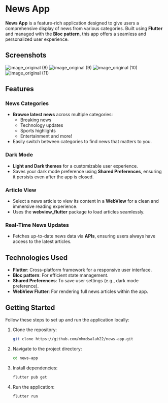 # News App

**News App** is a feature-rich application designed to give users a comprehensive display of news from various categories. Built using **Flutter** and managed with the **Bloc pattern**, this app offers a seamless and personalized user experience.

## Screenshots
![image_original (8)](https://github.com/user-attachments/assets/b64f0845-fe42-4368-b6d1-4be34e672c8c)
![image_original (9)](https://github.com/user-attachments/assets/be814b42-ceb4-4865-b321-9116664724a7)
![image_original (10)](https://github.com/user-attachments/assets/35223463-999b-44c8-a5f0-b57f7c82d2b7)
![image_original (11)](https://github.com/user-attachments/assets/ef0f7b5e-b651-4d28-91e4-d9ff4a87f484)

## Features

### News Categories
- **Browse latest news** across multiple categories:
  - Breaking news
  - Technology updates
  - Sports highlights
  - Entertainment and more!
- Easily switch between categories to find news that matters to you.

### Dark Mode
- **Light and Dark themes** for a customizable user experience.
- Saves your dark mode preference using **Shared Preferences**, ensuring it persists even after the app is closed.

### Article View
- Select a news article to view its content in a **WebView** for a clean and immersive reading experience.
- Uses the **webview_flutter** package to load articles seamlessly.

### Real-Time News Updates
- Fetches up-to-date news data via **APIs**, ensuring users always have access to the latest articles.

## Technologies Used
- **Flutter**: Cross-platform framework for a responsive user interface.
- **Bloc pattern**: For efficient state management.
- **Shared Preferences**: To save user settings (e.g., dark mode preference).
- **WebView Flutter**: For rendering full news articles within the app.

## Getting Started

Follow these steps to set up and run the application locally:

1. Clone the repository:
   ```bash
   git clone https://github.com/mhmdsalah22/news-app.git
2. Navigate to the project directory:
   ```bash
   cd news-app
3. Install dependencies:
   ```bash
   flutter pub get
4. Run the application:
   ```bash
   flutter run
